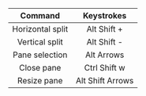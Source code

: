 | Command | Keystrokes |
| :---: | :----: |
| Horizontal split | Alt Shift + |
| Vertical split | Alt Shift - |
| Pane selection | Alt Arrows |
| Close pane | Ctrl Shift w |
| Resize pane | Alt Shift Arrows |

